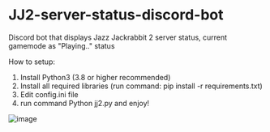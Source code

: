 # JJ2-server-status-discord-bot
Discord bot that displays Jazz Jackrabbit 2 server status, current gamemode as "Playing.." status

How to setup:
1. Install Python3 (3.8 or higher recommended)
2. Install all required libraries (run command: pip install -r requirements.txt)
3. Edit config.ini file
4. run command Python jj2.py and enjoy!

![image](https://user-images.githubusercontent.com/61407079/138287406-50af34c9-2591-4ff3-8c75-bc67231d6e30.png)
